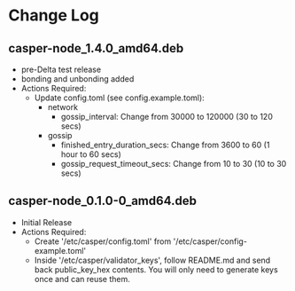 # Change Log

## casper-node_1.4.0_amd64.deb

 - pre-Delta test release
 - bonding and unbonding added
 - Actions Required:
    - Update config.toml (see config.example.toml):
        - network
            - gossip_interval: Change from 30000 to 120000 (30 to 120 secs)
        - gossip
            - finished_entry_duration_secs: Change from 3600 to 60 (1 hour to 60 secs)
            - gossip_request_timeout_secs: Change from 10 to 30 (10 to 30 secs)
   
## casper-node_0.1.0-0_amd64.deb

 - Initial Release
 - Actions Required:
    - Create '/etc/casper/config.toml' from '/etc/casper/config-example.toml'
    - Inside '/etc/casper/validator_keys', follow README.md and send back public_key_hex contents.
      You will only need to generate keys once and can reuse them.